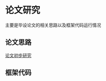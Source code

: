 # 论文研究

主要是毕设论文的相关思路以及框架代码运行情况

## 论文思路
[论文初步研究](/graduationDesign/paperIdea/paperBasic.html "论文的研究思路")

## 框架代码